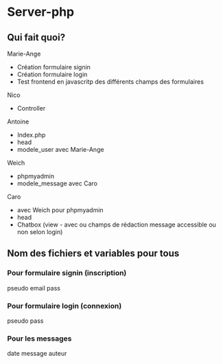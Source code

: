 # Server-php

## Qui fait quoi?

Marie-Ange

* Création formulaire signin
* Création formulaire login
* Test frontend en javascritp des différents champs des formulaires

Nico

* Controller

Antoine

* Index.php
* head
* modele_user avec Marie-Ange

Weich

* phpmyadmin
* modele_message avec Caro

Caro

* avec Weich pour phpmyadmin
* head
* Chatbox (view - avec ou champs de rédaction message accessible ou non selon login)



## Nom des fichiers et variables pour tous


### Pour formulaire signin (inscription)

pseudo
email 
pass

### Pour formulaire login (connexion)

pseudo
pass


### Pour les messages

date
message
auteur



